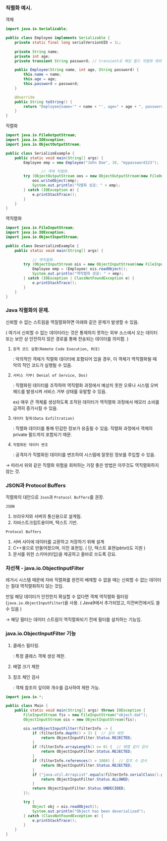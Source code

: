 ### 직렬화 예시.

객체

```java
import java.io.Serializable;

public class Employee implements Serializable {
    private static final long serialVersionUID = 1L;
    
    private String name;
    private int age;
    private transient String password; // transient로 해당 필드 직렬화 제외.

    public Employee(String name, int age, String password) {
        this.name = name;
        this.age = age;
        this.password = password;
    }

    @Override
    public String toString() {
        return "Employee{name='" + name + "', age=" + age + ", password='" + password + "'}";
    }
}
```

직렬화

```java
import java.io.FileOutputStream;
import java.io.IOException;
import java.io.ObjectOutputStream;

public class SerializeExample {
    public static void main(String[] args) {
        Employee emp = new Employee("John Doe", 30, "mypassword123");

				// 객체 직렬화.
        try (ObjectOutputStream oos = new ObjectOutputStream(new FileOutputStream("employee.ser"))) {
            oos.writeObject(emp);
            System.out.println("직렬화 성공: " + emp);
        } catch (IOException e) {
            e.printStackTrace();
        }
    }
}

```

역직렬화

```java
import java.io.FileInputStream;
import java.io.IOException;
import java.io.ObjectInputStream;

public class DeserializeExample {
    public static void main(String[] args) {
    
		    // 역직렬화.
        try (ObjectInputStream ois = new ObjectInputStream(new FileInputStream("employee.ser"))) {
            Employee emp = (Employee) ois.readObject();
            System.out.println("역직렬화 성공: " + emp);
        } catch (IOException | ClassNotFoundException e) {
            e.printStackTrace();
        }
    }
}

```

### Java 직렬화의 문제.

신뢰할 수 없는 스트림을 역질렬화하면 아래와 같은 문제가 발생할 수 있음.

( 여기서 신뢰할 수 없는 데이터라는 것은 통제하지 못하는 외부 소스에서 오는 데이터 또는 보안 상 안전하지 않은 경로를 통해 전송되는 데이터를 의미함. )

1. `원격 코드 실행(Remote Code Execution, RCE)`
    
    : 악의적인 객체가 직렬화 데이터에 포함되어 있을 경우, 이 객체가 역직렬화될 때 악의 적인 코드가 실행될 수 있음.
    
2. `서비스 거부( Denial of Service, Dos)`
    
    : 직렬화된 데이터를 조작하여 역직렬화 과정에서 예상치 못한 오류나 시스템 오버헤드를 발생시켜 서비스 거부 상태를 유발할 수 있음.
    
    ex) 매우 큰 객체를 생성하도록 조작된 데이터가 역직렬화 과정에서 메모리 소비를 급격히 증가시킬 수 있음.
    
3. `데이터 탈취(Data Exfiltration)`
    
    : 직렬화 데이터를 통해 민감한 정보가 유출될 수 있음. 직렬화 과정에서 객체의 private 필드까지 포함되기 때문.
    
4. `직렬화된 데이터 변조`
    
    : 공격자가 직렬화된 데이터를 변조하여 시스템에 잘못된 정보를 주입할 수 있음.
    

→ 따라서 위와 같은 직렬화 위험을 회피하는 가장 좋은 방법은 아무것도 역직렬화하지 않는 것.

### JSON과 Protocol Buffers

직렬화의 대안으로 `Json`과 `Protocol Buffers`를 권장.

`JSON`

1. 브라우저와 서버의 통신용으로 설계됨.
2. 자바스트크립트용이며, 텍스트 기반.

`Protocol Buffers`

1. 서버 사이에 데이터를 교환하고 저장하기 위해 설계
2. C++용으로 만들어졌으며, 이진 표현임. ( 단, 텍스트 표현(pbtxt)도 지원 )
3. 문서를 위한 스키마(타입)을 제공하고 올바로 쓰도록 강요.

### 차선책 - java.io.ObjectInputFilter

레거시 시스템 때문에 자바 직렬화를 완전히 배제할 수 없을 때는 신뢰할 수 없는 데이터는 절대 역직렬화하지 않는 것임.

만일 해당 데이터가 안전한지 확실할 수 없다면 객체 역직렬화 필터링(`java.io.ObjectInputFilter`)을 사용. ( Java9에서 추가되었고, 이전버전에서도 쓸 수 있음 )

→ 해당 필터는 데이터 스트림이 역직렬화되기 전에 필터를 설치하는 기능임.

### java.io.ObjectInputFilter 기능

1. 클래스 필터링.
    
    : 특정 클래스 객체 생성 제한.
    
2. 배열 크기 제한
3. 참조 체인 검사
    
    : 객체 참조의 깊이와 개수를 검사하여 제한 가능.
    

```java
import java.io.*;

public class Main {
    public static void main(String[] args) throws IOException {
        FileInputStream fis = new FileInputStream("object.dat");
        ObjectInputStream ois = new ObjectInputStream(fis);

        ois.setObjectInputFilter(filterInfo -> {
            if (filterInfo.depth() > 3) {  // 깊이 제한
                return ObjectInputFilter.Status.REJECTED;
            }
            if (filterInfo.arrayLength() >= 0) {  // 배열 길이 검사
                return ObjectInputFilter.Status.REJECTED;
            }
            if (filterInfo.references() > 1000) {  // 참조 수 검사
                return ObjectInputFilter.Status.REJECTED;
            }
            if ("java.util.ArrayList".equals(filterInfo.serialClass().getName())) {  // 허용할 클래스
                return ObjectInputFilter.Status.ALLOWED;
            }
            return ObjectInputFilter.Status.UNDECIDED;
        });

        try {
            Object obj = ois.readObject();
            System.out.println("Object has been deserialized");
        } catch (ClassNotFoundException e) {
            e.printStackTrace();
        }
    }
}

```